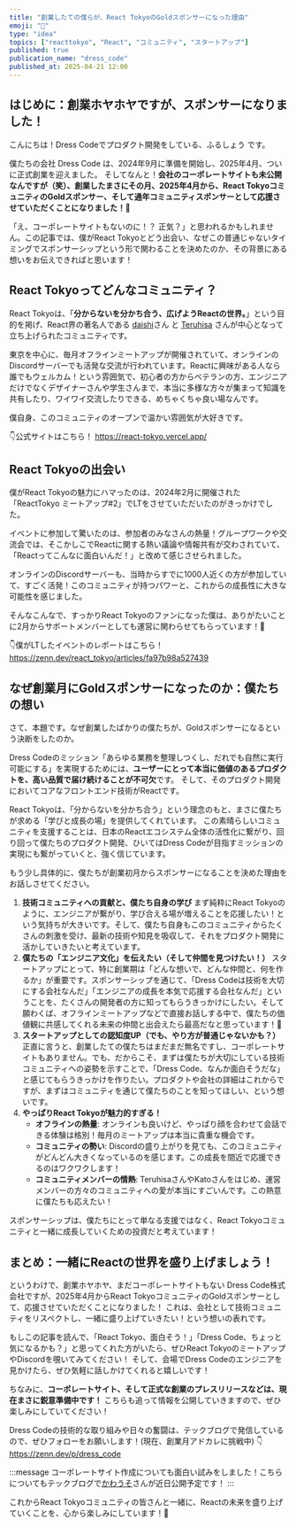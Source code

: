 ```yaml
---
title: "創業したての僕らが、React TokyoのGoldスポンサーになった理由"
emoji: "🚀"
type: "idea"
topics: ["reacttokyo", "React", "コミュニティ", "スタートアップ"]
published: true
publication_name: "dress_code"
published_at: 2025-04-21 12:00
---
```

## はじめに：創業ホヤホヤですが、スポンサーになりました！

こんにちは！Dress Codeでプロダクト開発をしている、ふるしょう です。

僕たちの会社 Dress Code は、2024年9月に準備を開始し、2025年4月、ついに正式創業を迎えました。
そしてなんと！**会社のコーポレートサイトも未公開なんですが（笑）、創業したまさにその月、2025年4月から、React TokyoコミュニティのGoldスポンサー、そして通年コミュニティスポンサーとして応援させていただくことになりました！🎉**

「え、コーポレートサイトもないのに！？ 正気？」と思われるかもしれません。この記事では、僕がReact Tokyoとどう出会い、なぜこの普通じゃないタイミングでスポンサーシップという形で関わることを決めたのか、その背景にある想いをお伝えできればと思います！

## React Tokyoってどんなコミュニティ？

React Tokyoは、「**分からないを分かち合う、広げようReactの世界。**」という目的を掲げ、React界の著名人である [daishi](https://zenn.dev/dai_shi)さん と [Teruhisa](https://zenn.dev/tell_y) さんが中心となって立ち上げられたコミュニティです。

東京を中心に、毎月オフラインミートアップが開催されていて、オンラインのDiscordサーバーでも活発な交流が行われています。Reactに興味がある人なら誰でもウェルカム！という雰囲気で、初心者の方からベテランの方、エンジニアだけでなくデザイナーさんや学生さんまで、本当に多様な方々が集まって知識を共有したり、ワイワイ交流したりできる、めちゃくちゃ良い場なんです。

僕自身、このコミュニティのオープンで温かい雰囲気が大好きです。

👇公式サイトはこちら！
https://react-tokyo.vercel.app/

## React Tokyoの出会い

僕がReact Tokyoの魅力にハマったのは、2024年2月に開催された「ReactTokyo ミートアップ#2」でLTをさせていただいたのがきっかけでした。

イベントに参加して驚いたのは、参加者のみなさんの熱量！グループワークや交流会では、そこかしこでReactに関する熱い議論や情報共有が交わされていて、「Reactってこんなに面白いんだ！」と改めて感じさせられました。

オンラインのDiscordサーバーも、当時からすでに1000人近くの方が参加していて、すごく活発！このコミュニティが持つパワーと、これからの成長性に大きな可能性を感じました。

そんなこんなで、すっかりReact Tokyoのファンになった僕は、ありがたいことに2月からサポートメンバーとしても運営に関わらせてもらっています！💪

👇僕がLTしたイベントのレポートはこちら！
https://zenn.dev/react_tokyo/articles/fa97b98a527439

## なぜ創業月にGoldスポンサーになったのか：僕たちの想い

さて、本題です。なぜ創業したばかりの僕たちが、Goldスポンサーになるという決断をしたのか。

Dress Codeのミッション「あらゆる業務を整理しつくし、だれでも⾃然に実⾏可能にする」を実現するためには、**ユーザーにとって本当に価値のあるプロダクトを、高い品質で届け続けることが不可欠**です。
そして、そのプロダクト開発においてコアなフロントエンド技術がReactです。

React Tokyoは、「分からないを分かち合う」という理念のもと、まさに僕たちが求める「学びと成長の場」を提供してくれています。
この素晴らしいコミュニティを支援することは、日本のReactエコシステム全体の活性化に繋がり、回り回って僕たちのプロダクト開発、ひいてはDress Codeが目指すミッションの実現にも繋がっていくと、強く信じています。

もう少し具体的に、僕たちが創業初月からスポンサーになることを決めた理由をお話しさせてください。

1.  **技術コミュニティへの貢献と、僕たち自身の学び**
    まず純粋にReact Tokyoのように、エンジニアが繋がり、学び合える場が増えることを応援したい！という気持ちが大きいです。そして、僕たち自身もこのコミュニティからたくさんの刺激を受け、最新の技術や知見を吸収して、それをプロダクト開発に活かしていきたいと考えています。
2.  **僕たちの「エンジニア文化」を伝えたい（そして仲間を見つけたい！）**
     スタートアップにとって、特に創業期は「どんな想いで、どんな仲間と、何を作るか」が重要です。スポンサーシップを通じて、「Dress Codeは技術を大切にする会社なんだ」「エンジニアの成長を本気で応援する会社なんだ」ということを、たくさんの開発者の方に知ってもらうきっかけにしたい。そして願わくば、オフラインミートアップなどで直接お話しする中で、僕たちの価値観に共感してくれる未来の仲間と出会えたら最高だなと思っています！🤝
3.  **スタートアップとしての認知度UP（でも、やり方が普通じゃないかも？）**
    正直に言うと、創業したての僕たちはまだまだ無名ですし、コーポレートサイトもありません。でも、だからこそ、まずは僕たちが大切にしている技術コミュニティへの姿勢を示すことで、「Dress Code、なんか面白そうだな」と感じてもらうきっかけを作りたい。プロダクトや会社の詳細はこれからですが、まずはコミュニティを通じて僕たちのことを知ってほしい、という想いです。
4.  **やっぱりReact Tokyoが魅力的すぎる！**
    *   **オフラインの熱量**: オンラインも良いけど、やっぱり顔を合わせて会話できる体験は格別！毎月のミートアップは本当に貴重な機会です。
    *   **コミュニティの勢い**: Discordの盛り上がりを見ても、このコミュニティがどんどん大きくなっているのを感じます。この成長を間近で応援できるのはワクワクします！
    *   **コミュニティメンバーの情熱**: TeruhisaさんやKatoさんをはじめ、運営メンバーの方々のコミュニティへの愛が本当にすごいんです。この熱意に僕たちも応えたい！

スポンサーシップは、僕たちにとって単なる支援ではなく、React Tokyoコミュニティと一緒に成長していくための投資だと考えています！

## まとめ：一緒にReactの世界を盛り上げましょう！

というわけで、創業ホヤホヤ、まだコーポレートサイトもない Dress Code株式会社ですが、2025年4月からReact TokyoコミュニティのGoldスポンサーとして、応援させていただくことになりました！
これは、会社として技術コミュニティをリスペクトし、一緒に盛り上げていきたい！という想いの表れです。

もしこの記事を読んで、「React Tokyo、面白そう！」「Dress Code、ちょっと気になるかも？」と思ってくれた方がいたら、ぜひReact TokyoのミートアップやDiscordを覗いてみてください！
そして、会場でDress Codeのエンジニアを見かけたら、ぜひ気軽に話しかけてくれると嬉しいです！

ちなみに、**コーポレートサイト、そして正式な創業のプレスリリースなどは、現在まさに鋭意準備中です！** こちらも追って情報を公開していきますので、ぜひ楽しみにしていてください！


Dress Codeの技術的な取り組みや日々の奮闘は、テックブログで発信しているので、ぜひフォローをお願いします！(現在、創業月アドカレに挑戦中) 👇
https://zenn.dev/p/dress_code

:::message
コーポレートサイト作成についても面白い試みをしました！こちらについてもテックブログで[かわうそ](https://zenn.dev/syoryu89)さんが近日公開予定です！
:::

これからReact Tokyoコミュニティの皆さんと一緒に、Reactの未来を盛り上げていくことを、心から楽しみにしています！🚀
